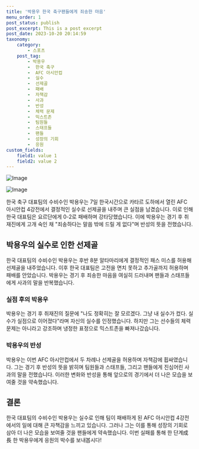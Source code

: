 ```yaml
---
title: '박용우 한국 축구팬들에게 죄송한 마음'
menu_order: 1
post_status: publish
post_excerpt: This is a post excerpt
post_date: 2023-10-20 20:14:59
taxonomy:
    category:
        - 스포츠
    post_tag:
        - 박용우
        -  한국 축구
        -  AFC 아시안컵
        -  실수
        -  선제골
        -  패배
        -  자책감
        -  사과
        -  반성
        -  체력 문제
        -  믹스트존
        -  팀원들
        -  스태프들
        -  팬들
        -  성장의 기회
        -  응원
custom_fields:
    field1: value 1
    field2: value 2
---
```


![Image](https://imgnews.pstatic.net/image/468/2024/02/07/0001028793_001_20240207064702306.jpg?type=w647)

![Image](https://imgnews.pstatic.net/image/468/2024/02/07/0001028793_002_20240207064702355.jpg?type=w647)


한국 축구 대표팀의 수비수인 박용우는 7일 한국시간으로 카타르 도하에서 열린 AFC 아시안컵 4강전에서 결정적인 실수로 선제골을 내주며 큰 실점을 남겼습니다. 이로 인해 한국 대표팀은 요르단에게 0-2로 패배하며 강타당했습니다. 이에 박용우는 경기 후 취재진에게 고개 숙인 채 "죄송하다는 말씀 밖에 드릴 게 없다"며 반성의 뜻을 전했습니다.

## 박용우의 실수로 인한 선제골

한국 대표팀의 수비수인 박용우는 후반 8분 알타마리에게 결정적인 패스 미스를 허용해 선제골을 내주었습니다. 이후 한국 대표팀은 고전을 면치 못하고 추가골까지 허용하며 패배를 안았습니다. 박용우는 경기 후 죄송한 마음을 여실히 드러내며 팬들과 스태프들에게 사과의 말을 반복했습니다.

### 실점 후의 박용우

박용우는 경기 후 취재진의 질문에 "나도 정확히는 잘 모르겠다. 그냥 내 실수가 컸다. 실수가 실점으로 이어졌다"라며 자신의 실수를 인정했습니다. 하지만 그는 선수들의 체력 문제는 아니라고 강조하며 냉정한 표정으로 믹스트존을 빠져나갔습니다.

### 박용우의 반성

박용우는 이번 AFC 아시안컵에서 두 차례나 선제골을 허용하며 자책감에 휩싸였습니다. 그는 경기 후 반성의 뜻을 밝히며 팀원들과 스태프들, 그리고 팬들에게 진심어린 사과의 말을 전했습니다. 이러한 변화와 반성을 통해 앞으로의 경기에서 더 나은 모습을 보여줄 것을 약속했습니다.

## 결론

한국 대표팀의 수비수인 박용우는 실수로 인해 팀이 패배하게 된 AFC 아시안컵 4강전에서의 일에 대해 큰 자책감을 느끼고 있습니다. 그러나 그는 이를 통해 성장의 기회로 삼아 더 나은 모습을 보여줄 것을 팬들에게 약속했습니다. 이번 실패를 통해 한 단계成長 한 박용우에게 응원의 박수를 보내봅시다!
